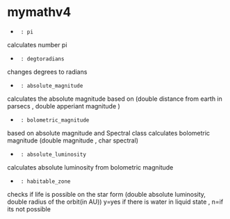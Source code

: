 # mymathv4

-      : pi
calculates number pi
-      : degtoradians
changes degrees to radians
-      : absolute_magnitude
calculates the absolute magnitude based on (double distance from earth in parsecs , double apperiant magnitude )
-      : bolometric_magnitude
based on absolute magnitude and Spectral class calculates bolometric magnitude (double magnitude , char spectral)
-      : absolute_luminosity
calculates absolute luminosity from bolometric magnitude
-      : habitable_zone
checks if life is possible on the star form (double absolute luminosity, double radius of the orbit(in AU)) y=yes if there is water in liquid state , n=if its not possible
